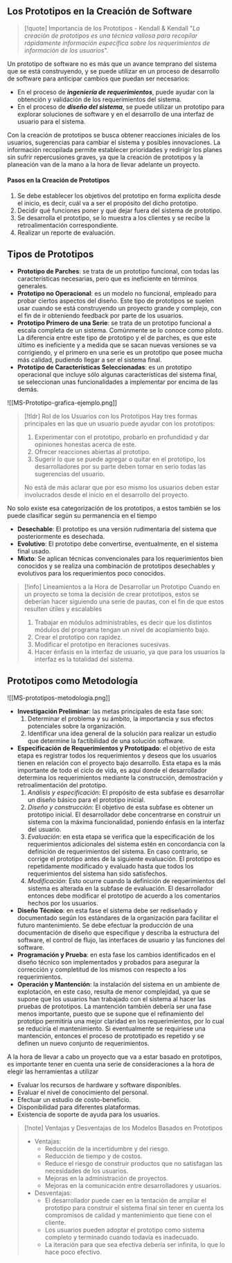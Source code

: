 ## Los Prototipos en la Creación de Software

>[!quote] Importancia de los Prototipos - Kendall & Kendall
>"*La creación de prototipos es una técnica valiosa para recopilar rápidamente información específica sobre los requerimientos de información de los usuarios*".

Un prototipo de software no es más que un avance temprano del sistema que se está construyendo, y se puede utilizar en un proceso de desarrollo de software para anticipar cambios que puedan ser necesarios:

- En el proceso de ***ingeniería de requerimientos***, puede ayudar con la obtención y validación de los requerimientos del sistema.
- En el proceso de ***diseño del sistema***, se puede utilizar un prototipo para explorar soluciones de software y en el desarrollo de una interfaz de usuario para el sistema.

Con la creación de prototipos se busca obtener reacciones iniciales de los usuarios, sugerencias para cambiar el sistema y posibles innovaciones. La información recopilada permite establecer prioridades y redirigir los planes sin sufrir repercusiones graves, ya que la creación de prototipos y la planeación van de la mano a la hora de llevar adelante un proyecto.

#### Pasos en la Creación de Prototipos

1. Se debe establecer los objetivos del prototipo en forma explícita desde el inicio, es decir, cuál va a ser el propósito del dicho prototipo.
2. Decidir qué funciones poner y qué dejar fuera del sistema de prototipo.
3. Se desarrolla el prototipo, se lo muestra a los clientes y se recibe la retroalimentación correspondiente.
4. Realizar un reporte de evaluación.

## Tipos de Prototipos

- **Prototipo de Parches**: se trata de un prototipo funcional, con todas las características necesarias, pero que es ineficiente en términos generales.
- **Prototipo no Operacional**: es un modelo no funcional, empleado para probar ciertos aspectos del diseño. Este tipo de prototipos se suelen usar cuando se está construyendo un proyecto grande y complejo, con el fin de ir obteniendo feedback por parte de los usuarios.
- **Prototipo Primero de una Serie**: se trata de un prototipo funcional a escala completa de un sistema. Comúnmente se lo conoce como piloto. La diferencia entre este tipo de prototipo y el de parches, es que este último es ineficiente y a medida que se sacan nuevas versiones se va corrigiendo, y el primero en una serie es un prototipo que posee mucha más calidad, pudiendo llegar a ser el sistema final.
- **Prototipo de Características Seleccionadas**: es un prototipo operacional que incluye sólo algunas características del sistema final, se seleccionan unas funcionalidades a implementar por encima de las demás.

![[MS-Prototipo-grafica-ejemplo.png]]

>[!tldr] Rol de los Usuarios con los Prototipos
>Hay tres formas principales en las que un usuario puede ayudar con los prototipos:
>1. Experimentar con el prototipo, probarlo en profundidad y dar opiniones honestas acerca de este.
>2. Ofrecer reacciones abiertas al prototipo.
>3. Sugerir lo que se puede agregar o quitar en el prototipo, los desarrolladores por su parte deben tomar en serio todas las sugerencias del usuario.
>
>No está de más aclarar que por eso mismo los usuarios deben estar involucrados desde el inicio en el desarrollo del proyecto.

No solo existe esa categorización de los prototipos, a estos también se los puede clasificar según su permanencia en el tiempo

- **Desechable**: El prototipo es una versión rudimentaria del sistema que posteriormente es desechada.
- **Evolutivo**: El prototipo debe convertirse, eventualmente, en el sistema final usado.
- **Mixto**: Se aplican técnicas convencionales para los requerimientos bien conocidos y se realiza una combinación de prototipos desechables y evolutivos para los requerimientos poco conocidos.

>[!info] Lineamientos a la Hora de Desarrollar un Prototipo
>Cuando en un proyecto se toma la decisión de crear prototipos, estos se deberían hacer siguiendo una serie de pautas, con el fin de que estos resulten útiles y escalables
>1. Trabajar en módulos administrables, es decir que los distintos módulos del programa tengan un nivel de acoplamiento bajo.
>2. Crear el prototipo con rapidez.
>3. Modificar el prototipo en iteraciones sucesivas.
>4. Hacer énfasis en la interfaz de usuario, ya que para los usuarios la interfaz es la totalidad del sistema.

## Prototipos como Metodología

![[MS-prototipos-metodologia.png]]

- **Investigación Preliminar**: las metas principales de esta fase son:
	1. Determinar el problema y su ámbito, la importancia y sus efectos potenciales sobre la organización.
	2. Identificar una idea general de la solución para realizar un estudio que determine la factibilidad de una solución software.
- **Especificación de Requerimientos y Prototipado**: el objetivo de esta etapa es registrar todos los requerimientos y deseos que los usuarios tienen en relación con el proyecto bajo desarrollo. Esta etapa es la más importante de todo el ciclo de vida, es aquí donde el desarrollador determina los requerimientos mediante la construcción, demostración y retroalimentación del prototipo.
	1. *Análisis y especificación*: El propósito de esta subfase es desarrollar un diseño básico para el prototipo inicial.
	2. *Diseño y construcción*: El objetivo de esta subfase es obtener un prototipo inicial. El desarrollador debe concentrarse en construir un sistema con la máxima funcionalidad, poniendo énfasis en la interfaz del usuario.
	3. *Evaluación*: en esta etapa se verifica que la especificación de los requerimientos adicionales del sistema estén en concordancia con la definición de requerimientos del sistema. En caso contrario, se corrige el prototipo antes de la siguiente evaluación. El prototipo es repetidamente modificado y evaluado hasta que todos los requerimientos del sistema han sido satisfechos.
	4. *Modificación*: Esto ocurre cuando la definición de requerimientos del sistema es alterada en la subfase de evaluación. El desarrollador entonces debe modificar el prototipo de acuerdo a los comentarios hechos por los usuarios.
- **Diseño Técnico**: en esta fase el sistema debe ser rediseñado y documentado según los estándares de la organización para facilitar el futuro mantenimiento. Se debe efectuar la producción de una documentación de diseño que especifique y describa la estructura del software, el control de flujo, las interfaces de usuario y las funciones del software.
- **Programación y Prueba**: en esta fase los cambios identificados en el diseño técnico son implementados y probados para asegurar la corrección y completitud de los mismos con respecto a los requerimientos.
- **Operación y Mantención**: la instalación del sistema en un ambiente de explotación, en este caso, resulta de menor complejidad, ya que se supone que los usuarios han trabajado con el sistema al hacer las pruebas de prototipos. La mantención también debería ser una fase menos importante, puesto que se supone que el refinamiento del prototipo permitiría una mejor claridad en los requerimientos, por lo cual se reduciría el mantenimiento. Si eventualmente se requiriese una mantención, entonces el proceso de prototipado es repetido y se definen un nuevo conjunto de requerimientos.

A la hora de llevar a cabo un proyecto que va a estar basado en prototipos, es importante tener en cuenta una serie de consideraciones a la hora de elegir las herramientas a utilizar

- Evaluar los recursos de hardware y software disponibles.
- Evaluar el nivel de conocimiento del personal.
- Efectuar un estudio de costo-beneficio.
- Disponibilidad para diferentes plataformas.
- Existencia de soporte de ayuda para los usuarios.

>[!note] Ventajas y Desventajas de los Modelos Basados en Prototipos
>- Ventajas:
>	- Reducción de la incertidumbre y del riesgo.
>	- Reducción de tiempo y de costos.
>	- Reduce el riesgo de construir productos que no satisfagan las necesidades de los usuarios.
>	- Mejoras en la administración de proyectos.
>	- Mejoras en la comunicación entre desarrolladores y usuarios.
>- Desventajas:
>	- El desarrollador puede caer en la tentación de ampliar el prototipo para construir el sistema final sin tener en cuenta los compromisos de calidad y mantenimiento que tiene con el cliente.
>	- Los usuarios pueden adoptar el prototipo como sistema completo y terminado cuando todavía es inadecuado.
>	- La iteración para que sea efectiva debería ser infinita, lo que lo hace poco efectivo.

